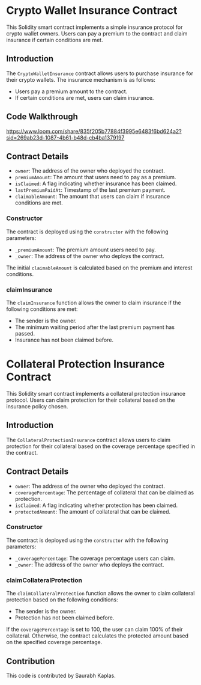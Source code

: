# Crypto Wallet Insurance Contract

This Solidity smart contract implements a simple insurance protocol for crypto wallet owners. Users can pay a premium to the contract and claim insurance if certain conditions are met.

## Introduction

The `CryptoWalletInsurance` contract allows users to purchase insurance for their crypto wallets. The insurance mechanism is as follows:
- Users pay a premium amount to the contract.
- If certain conditions are met, users can claim insurance.

## Code Walkthrough
https://www.loom.com/share/835f205b77884f3995e6483f6bd624a2?sid=269ab23d-1087-4b61-b48d-cb4ba1379197

## Contract Details

- `owner`: The address of the owner who deployed the contract.
- `premiumAmount`: The amount that users need to pay as a premium.
- `isClaimed`: A flag indicating whether insurance has been claimed.
- `lastPremiumPaidAt`: Timestamp of the last premium payment.
- `claimableAmount`: The amount that users can claim if insurance conditions are met.


### Constructor

The contract is deployed using the `constructor` with the following parameters:
- `_premiumAmount`: The premium amount users need to pay.
- `_owner`: The address of the owner who deploys the contract.

The initial `claimableAmount` is calculated based on the premium and interest conditions.

### claimInsurance

The `claimInsurance` function allows the owner to claim insurance if the following conditions are met:
- The sender is the owner.
- The minimum waiting period after the last premium payment has passed.
- Insurance has not been claimed before.

# Collateral Protection Insurance Contract

This Solidity smart contract implements a collateral protection insurance protocol. Users can claim protection for their collateral based on the insurance policy chosen.

## Introduction

The `CollateralProtectionInsurance` contract allows users to claim protection for their collateral based on the coverage percentage specified in the contract.

## Contract Details

- `owner`: The address of the owner who deployed the contract.
- `coveragePercentage`: The percentage of collateral that can be claimed as protection.
- `isClaimed`: A flag indicating whether protection has been claimed.
- `protectedAmount`: The amount of collateral that can be claimed.

### Constructor

The contract is deployed using the `constructor` with the following parameters:
- `_coveragePercentage`: The coverage percentage users can claim.
- `_owner`: The address of the owner who deploys the contract.

### claimCollateralProtection

The `claimCollateralProtection` function allows the owner to claim collateral protection based on the following conditions:
- The sender is the owner.
- Protection has not been claimed before.

If the `coveragePercentage` is set to 100, the user can claim 100% of their collateral. Otherwise, the contract calculates the protected amount based on the specified coverage percentage.

## Contribution
This code is contributed by Saurabh Kaplas.
